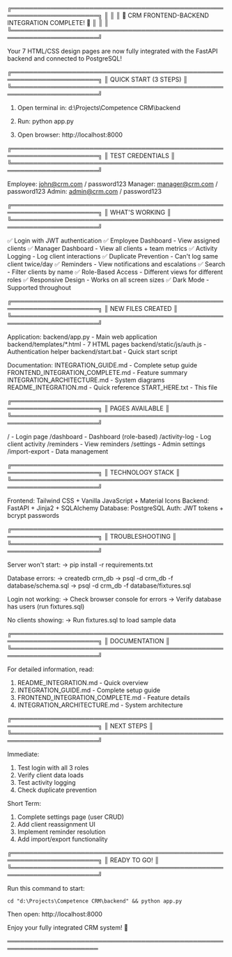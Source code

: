 ╔══════════════════════════════════════════════════════════════════════╗
║                                                                      ║
║   🎉 CRM FRONTEND-BACKEND INTEGRATION COMPLETE! 🎉                  ║
║                                                                      ║
╚══════════════════════════════════════════════════════════════════════╝

Your 7 HTML/CSS design pages are now fully integrated with the FastAPI 
backend and connected to PostgreSQL!

╔══════════════════════════════════════════════════════════════════════╗
║  QUICK START (3 STEPS)                                               ║
╚══════════════════════════════════════════════════════════════════════╝

1. Open terminal in: d:\Projects\Competence CRM\backend

2. Run: python app.py

3. Open browser: http://localhost:8000

╔══════════════════════════════════════════════════════════════════════╗
║  TEST CREDENTIALS                                                    ║
╚══════════════════════════════════════════════════════════════════════╝

Employee: john@crm.com / password123
Manager:  manager@crm.com / password123
Admin:    admin@crm.com / password123

╔══════════════════════════════════════════════════════════════════════╗
║  WHAT'S WORKING                                                      ║
╚══════════════════════════════════════════════════════════════════════╝

✅ Login with JWT authentication
✅ Employee Dashboard - View assigned clients
✅ Manager Dashboard - View all clients + team metrics
✅ Activity Logging - Log client interactions
✅ Duplicate Prevention - Can't log same client twice/day
✅ Reminders - View notifications and escalations
✅ Search - Filter clients by name
✅ Role-Based Access - Different views for different roles
✅ Responsive Design - Works on all screen sizes
✅ Dark Mode - Supported throughout

╔══════════════════════════════════════════════════════════════════════╗
║  NEW FILES CREATED                                                   ║
╚══════════════════════════════════════════════════════════════════════╝

Application:
  backend/app.py                    - Main web application
  backend/templates/*.html          - 7 HTML pages
  backend/static/js/auth.js         - Authentication helper
  backend/start.bat                 - Quick start script

Documentation:
  INTEGRATION_GUIDE.md              - Complete setup guide
  FRONTEND_INTEGRATION_COMPLETE.md  - Feature summary
  INTEGRATION_ARCHITECTURE.md       - System diagrams
  README_INTEGRATION.md             - Quick reference
  START_HERE.txt                    - This file

╔══════════════════════════════════════════════════════════════════════╗
║  PAGES AVAILABLE                                                     ║
╚══════════════════════════════════════════════════════════════════════╝

/                  - Login page
/dashboard         - Dashboard (role-based)
/activity-log      - Log client activity
/reminders         - View reminders
/settings          - Admin settings
/import-export     - Data management

╔══════════════════════════════════════════════════════════════════════╗
║  TECHNOLOGY STACK                                                    ║
╚══════════════════════════════════════════════════════════════════════╝

Frontend:  Tailwind CSS + Vanilla JavaScript + Material Icons
Backend:   FastAPI + Jinja2 + SQLAlchemy
Database:  PostgreSQL
Auth:      JWT tokens + bcrypt passwords

╔══════════════════════════════════════════════════════════════════════╗
║  TROUBLESHOOTING                                                     ║
╚══════════════════════════════════════════════════════════════════════╝

Server won't start:
  → pip install -r requirements.txt

Database errors:
  → createdb crm_db
  → psql -d crm_db -f database/schema.sql
  → psql -d crm_db -f database/fixtures.sql

Login not working:
  → Check browser console for errors
  → Verify database has users (run fixtures.sql)

No clients showing:
  → Run fixtures.sql to load sample data

╔══════════════════════════════════════════════════════════════════════╗
║  DOCUMENTATION                                                       ║
╚══════════════════════════════════════════════════════════════════════╝

For detailed information, read:

1. README_INTEGRATION.md           - Quick overview
2. INTEGRATION_GUIDE.md            - Complete setup guide
3. FRONTEND_INTEGRATION_COMPLETE.md - Feature details
4. INTEGRATION_ARCHITECTURE.md     - System architecture

╔══════════════════════════════════════════════════════════════════════╗
║  NEXT STEPS                                                          ║
╚══════════════════════════════════════════════════════════════════════╝

Immediate:
  1. Test login with all 3 roles
  2. Verify client data loads
  3. Test activity logging
  4. Check duplicate prevention

Short Term:
  1. Complete settings page (user CRUD)
  2. Add client reassignment UI
  3. Implement reminder resolution
  4. Add import/export functionality

╔══════════════════════════════════════════════════════════════════════╗
║  READY TO GO!                                                        ║
╚══════════════════════════════════════════════════════════════════════╝

Run this command to start:

    cd "d:\Projects\Competence CRM\backend" && python app.py

Then open: http://localhost:8000

Enjoy your fully integrated CRM system! 🚀

═══════════════════════════════════════════════════════════════════════
